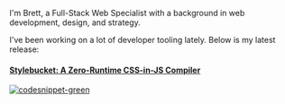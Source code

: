 I'm Brett, a Full-Stack Web Specialist with a background in web development, design, and strategy.

I've been working on a lot of developer tooling lately. Below is my latest release:

#### [Stylebucket: A Zero-Runtime CSS-in-JS Compiler](https://github.com/stylebucket/stylebucket-core) 
[![codesnippet-green](https://github.com/woodbrettm/woodbrettm/assets/11901801/8b7a4d7f-194c-4fa1-8058-da68a011f706)](https://github.com/stylebucket/stylebucket-core)
